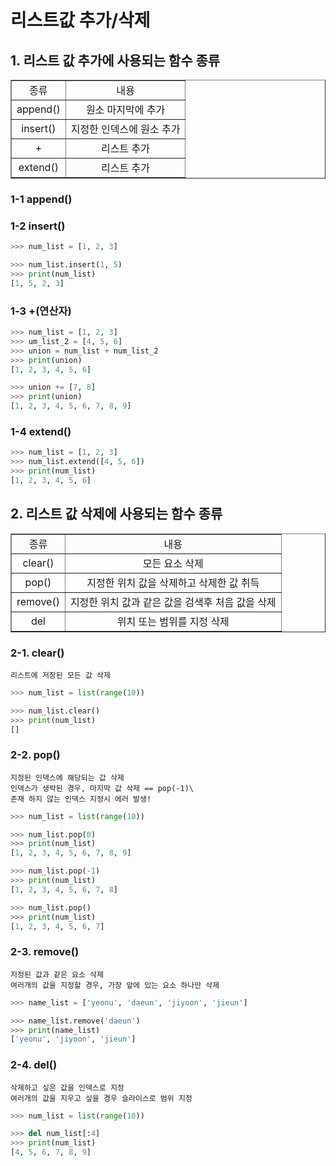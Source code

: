 # 리스트값 추가/삭제
## **1. 리스트 값 추가에 사용되는 함수 종류**
<table border=1; style ="text-align:center" >
<tr>
<td>종류</td><td>내용</td>
<tr><td>append()</td><td>원소 마지막에 추가</td></tr>
<tr><td>insert()</td><td>지정한 인덱스에 원소 추가</td></tr>
<tr><td>+</td><td>리스트 추가</td></tr>
<tr><td>extend()</td><td>리스트 추가</td></tr>
</table>

### **1-1** append()
### **1-2** insert()
```Python
>>> num_list = [1, 2, 3]

>>> num_list.insert(1, 5)
>>> print(num_list)
[1, 5, 2, 3]
```
### **1-3** +(연산자)
```Python
>>> num_list = [1, 2, 3]
>>> um_list_2 = [4, 5, 6]
>>> union = num_list + num_list_2
>>> print(union)
[1, 2, 3, 4, 5, 6]

>>> union += [7, 8]
>>> print(union)
[1, 2, 3, 4, 5, 6, 7, 8, 9]
```
### **1-4** extend()
```Python
>>> num_list = [1, 2, 3]
>>> num_list.extend([4, 5, 6])
>>> print(num_list)
[1, 2, 3, 4, 5, 6]
```

## **2. 리스트 값 삭제에 사용되는 함수 종류**
<table border=1; style ="text-align:center" >
<tr>
<td>종류</td><td>내용</td>
<tr><td>clear()</td><td>모든 요소 삭제</td></tr>
<tr><td>pop()</td><td>지정한 위치 값을 삭제하고 삭제한 값 취득</td></tr>
<tr><td>remove()</td><td>지정한 위치 값과 같은 값을 검색후 처음 값을 삭제</td></tr>
<tr><td>del</td><td>위치 또는 범위를 지정 삭제</td></tr>
</table>

### **2-1. clear()**
    리스트에 저장된 모든 값 삭제
```Python
>>> num_list = list(range(10))

>>> num_list.clear()
>>> print(num_list)
[]
```

### **2-2. pop()**
    지정된 인덱스에 해당되는 값 삭제
    인덱스가 생략된 경우, 마지막 값 삭제 == pop(-1)\
    존재 하지 않는 인덱스 지정시 에러 발생!

```Python
>>> num_list = list(range(10))

>>> num_list.pop(0)
>>> print(num_list)
[1, 2, 3, 4, 5, 6, 7, 8, 9]

>>> num_list.pop(-1)
>>> print(num_list)
[1, 2, 3, 4, 5, 6, 7, 8]

>>> num_list.pop()
>>> print(num_list)
[1, 2, 3, 4, 5, 6, 7]
```

### **2-3. remove()**
    지정된 값과 같은 요소 삭제
    여러개의 값을 지정할 경우, 가장 앞에 있는 요소 하나만 삭제

```Python
>>> name_list = ['yeonu', 'daeun', 'jiyoon', 'jieun']

>>> name_list.remove('daeun')
>>> print(name_list)
['yeonu', 'jiyoon', 'jieun']
```

### **2-4. del()**
    삭제하고 싶은 값을 인덱스로 지정
    여러개의 값을 지우고 싶을 경우 슬라이스로 범위 지정

```Python
>>> num_list = list(range(10))

>>> del num_list[:4]
>>> print(num_list)
[4, 5, 6, 7, 8, 9]
```